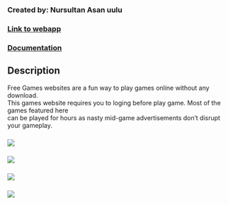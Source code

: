 ### Created by: Nursultan Asan uulu
### [Link to webapp](https://glacial-brushlands-66945.herokuapp.com/)
### [Documentation](https://app.swaggerhub.com/apis/Sejimuu/api-documentation/1.0)

## Description
Free Games websites are a fun way to play games online without any download.<br>
This games website requires you to loging before play game. Most of the games featured here<br>
can be played for hours as nasty mid-game advertisements don’t disrupt your gameplay.

### ![](https://imgur.com/gKQqptf.png)
### ![](https://imgur.com/4nZynXt.png)
### ![](https://imgur.com/vUL10gB.png)
### ![](https://imgur.com/sBcxzbB.png)
